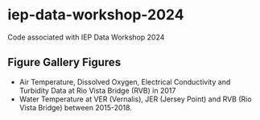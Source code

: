 # iep-data-workshop-2024
Code associated with IEP Data Workshop 2024

## Figure Gallery Figures

* Air Temperature, Dissolved Oxygen, Electrical Conductivity and Turbidity Data at Rio Vista Bridge (RVB) in 2017
* Water Temperature at VER (Vernalis), JER (Jersey Point) and RVB (Rio Vista Bridge) between 2015-2018. 
